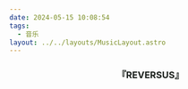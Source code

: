 ```yaml
---
date: 2024-05-15 10:08:54
tags: 
  - 音乐
layout: ../../layouts/MusicLayout.astro
---
```

<div id="albums">
    <div id="ELECTROCUTICA">
        <h3 style="text-align:center">
            <font color="#1C211D">『REVERSUS』</font>
        </h3>
        <div>
            <div id="aplayer"></div>
            <link rel="stylesheet" href="/js/APlayer.min.css">
            <script src="/js/APlayer.min.js"></script>
        </div>
        <script>
            const ap = new APlayer({
                container: document.getElementById('aplayer'),
                mini: false,
                autoplay: false,
                theme: '#1C211D',
                loop: 'all',
                order: 'random',
                preload: 'auto',
                volume: 0.3,
                mutex: true,
                listFolded: false,
                listMaxHeight: 90,
                audio: [
                    {
                        name: 'Reversus',
                        artist: 'ELECTROCUTICA/ルシュカ',
                        url: 'https://github.com/Resalia/music2/raw/master/ELECTROCUTICA/REVERSUS/01.Reversus.flac',
                        cover: '/images/REVERSUS.jpg'
                    },
                    {
                        name: 'fluctus fractus',
                        artist: 'ELECTROCUTICA',
                        url: 'https://github.com/Resalia/music2/raw/master/ELECTROCUTICA/REVERSUS/02.fluctus%20fractus.flac',
                        cover: '/images/REVERSUS.jpg'
                    },
                    {
                        name: 'Melaleuca',
                        artist: 'ELECTROCUTICA',
                        url: 'https://github.com/Resalia/music2/raw/master/ELECTROCUTICA/REVERSUS/03.Melaleuca.flac',
                        cover: '/images/REVERSUS.jpg'
                    },
                    {
                        name: "Illusionika",
                        artist: 'ELECTROCUTICA/やなぎなぎ',
                        url: "https://github.com/Resalia/music2/raw/master/ELECTROCUTICA/REVERSUS/04.Illusionika.flac",
                        cover: '/images/REVERSUS.jpg'
                    },
                    {
                        name: '#006F86',
                        artist: 'ELECTROCUTICA/ルシュカ',
                        url: 'https://github.com/Resalia/music2/raw/master/ELECTROCUTICA/REVERSUS/05.%23006F86.flac',
                        cover: '/images/REVERSUS.jpg'
                    },
                    {
                        name: 'vice versa',
                        artist: 'ELECTROCUTICA',
                        url: 'https://github.com/Resalia/music2/raw/master/ELECTROCUTICA/REVERSUS/06.vice%20versa.flac',
                        cover: '/images/REVERSUS.jpg'
                    },
                    {
                        name: 'Triplaneta',
                        artist: 'ELECTROCUTICA',
                        url: 'https://github.com/Resalia/music2/raw/master/ELECTROCUTICA/REVERSUS/07.Triplaneta.flac',
                        cover: '/images/REVERSUS.jpg'
                    },
                    {
                        name: 'Lullaby',
                        artist: 'ELECTROCUTICA',
                        url: 'https://github.com/Resalia/music2/raw/master/ELECTROCUTICA/REVERSUS/08.Lullaby.flac',
                        cover: '/images/REVERSUS.jpg'
                    }
                ]
            });
        </script>
    </div>
</div>

